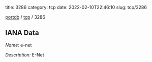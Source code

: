 title: 3286
category: tcp
date: 2022-02-10T22:46:10
slug: tcp/3286

[portdb](/) / [tcp](/category/tcp.html) / 3286


## IANA Data

_Name:_ e-net

_Description:_ E-Net

